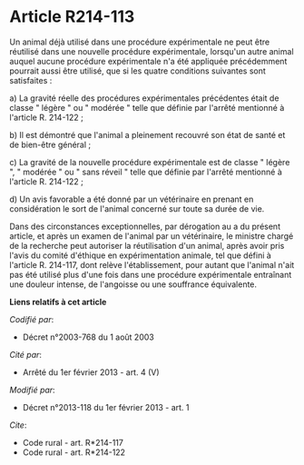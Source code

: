 # Article R214-113

Un animal déjà utilisé dans une procédure expérimentale ne peut être réutilisé dans une nouvelle procédure expérimentale,
lorsqu'un autre animal auquel aucune procédure expérimentale n'a été appliquée précédemment pourrait aussi être utilisé, que
si les quatre conditions suivantes sont satisfaites : 

a) La gravité réelle des procédures expérimentales précédentes était de classe " légère " ou " modérée " telle que définie
par l'arrêté mentionné à l'article R. 214-122 ; 

b) Il est démontré que l'animal a pleinement recouvré son état de santé et de bien-être général ; 

c) La gravité de la nouvelle procédure expérimentale est de classe " légère ", " modérée " ou " sans réveil " telle que
définie par l'arrêté mentionné à l'article R. 214-122 ; 

d) Un avis favorable a été donné par un vétérinaire en prenant en considération le sort de l'animal concerné sur toute sa
durée de vie. 

Dans des circonstances exceptionnelles, par dérogation au a du présent article, et après un examen de l'animal par un
vétérinaire, le ministre chargé de la recherche peut autoriser la réutilisation d'un animal, après avoir pris l'avis du
comité d'éthique en expérimentation animale, tel que défini à l'article R. 214-117, dont relève l'établissement, pour autant
que l'animal n'ait pas été utilisé plus d'une fois dans une procédure expérimentale entraînant une douleur intense, de
l'angoisse ou une souffrance équivalente.

**Liens relatifs à cet article**

_Codifié par_:

  - Décret n°2003-768 du 1 août 2003

_Cité par_:

  - Arrêté du 1er février 2013 - art. 4 (V)

_Modifié par_:

  - Décret n°2013-118 du 1er février 2013 - art. 1

_Cite_:

  - Code rural - art. R*214-117
  - Code rural - art. R*214-122
